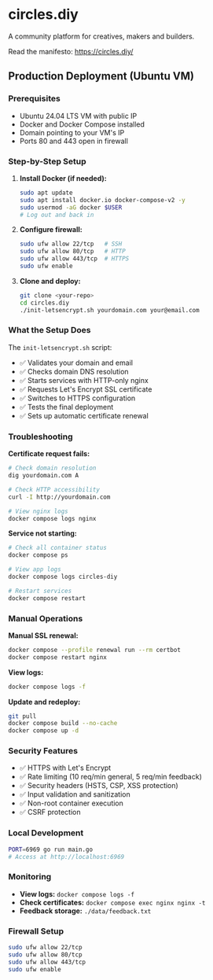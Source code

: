 # circles.diy

A community platform for creatives, makers and builders.

Read the manifesto: https://circles.diy/

## Production Deployment (Ubuntu VM)

### Prerequisites
- Ubuntu 24.04 LTS VM with public IP
- Docker and Docker Compose installed
- Domain pointing to your VM's IP
- Ports 80 and 443 open in firewall

### Step-by-Step Setup

1. **Install Docker (if needed):**
   ```bash
   sudo apt update
   sudo apt install docker.io docker-compose-v2 -y
   sudo usermod -aG docker $USER
   # Log out and back in
   ```

2. **Configure firewall:**
   ```bash
   sudo ufw allow 22/tcp   # SSH
   sudo ufw allow 80/tcp   # HTTP
   sudo ufw allow 443/tcp  # HTTPS
   sudo ufw enable
   ```

3. **Clone and deploy:**
   ```bash
   git clone <your-repo>
   cd circles.diy
   ./init-letsencrypt.sh yourdomain.com your@email.com
   ```

### What the Setup Does
The `init-letsencrypt.sh` script:
- ✅ Validates your domain and email
- ✅ Checks domain DNS resolution  
- ✅ Starts services with HTTP-only nginx
- ✅ Requests Let's Encrypt SSL certificate
- ✅ Switches to HTTPS configuration
- ✅ Tests the final deployment
- ✅ Sets up automatic certificate renewal

### Troubleshooting

**Certificate request fails:**
```bash
# Check domain resolution
dig yourdomain.com A

# Check HTTP accessibility
curl -I http://yourdomain.com

# View nginx logs
docker compose logs nginx
```

**Service not starting:**
```bash
# Check all container status
docker compose ps

# View app logs
docker compose logs circles-diy

# Restart services
docker compose restart
```

### Manual Operations

**Manual SSL renewal:**
```bash
docker compose --profile renewal run --rm certbot
docker compose restart nginx
```

**View logs:**
```bash
docker compose logs -f
```

**Update and redeploy:**
```bash
git pull
docker compose build --no-cache
docker compose up -d
```

### Security Features
- ✅ HTTPS with Let's Encrypt
- ✅ Rate limiting (10 req/min general, 5 req/min feedback)
- ✅ Security headers (HSTS, CSP, XSS protection)
- ✅ Input validation and sanitization
- ✅ Non-root container execution
- ✅ CSRF protection

### Local Development
```bash
PORT=6969 go run main.go
# Access at http://localhost:6969
```

### Monitoring
- **View logs:** `docker compose logs -f`
- **Check certificates:** `docker compose exec nginx nginx -t`
- **Feedback storage:** `./data/feedback.txt`

### Firewall Setup
```bash
sudo ufw allow 22/tcp
sudo ufw allow 80/tcp  
sudo ufw allow 443/tcp
sudo ufw enable
```